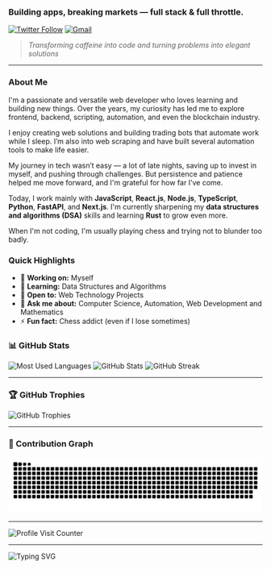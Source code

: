 ### Building apps, breaking markets — full stack & full throttle.

[![Twitter Follow](https://img.shields.io/twitter/follow/__nobledev_?color=1DA1F2&logo=twitter&style=for-the-badge)](https://twitter.com/_nobledev) [![Gmail](https://img.shields.io/badge/Gmail-D14836?style=for-the-badge&logo=gmail&logoColor=white)](mailto:basilgoodluck22@gmail.com)
> *Transforming caffeine into code and turning problems into elegant solutions*

---

### About Me

I'm a passionate and versatile web developer who loves learning and building new things. Over the years, my curiosity has led me to explore frontend, backend, scripting, automation, and even the blockchain industry.

I enjoy creating web solutions and building trading bots that automate work while I sleep. I’m also into web scraping and have built several automation tools to make life easier.

My journey in tech wasn’t easy — a lot of late nights, saving up to invest in myself, and pushing through challenges. But persistence and patience helped me move forward, and I'm grateful for how far I’ve come.

Today, I work mainly with **JavaScript**, **React.js**, **Node.js**, **TypeScript**, **Python**, **FastAPI**, and **Next.js**. I'm currently sharpening my **data structures and algorithms (DSA)** skills and learning **Rust** to grow even more.

When I'm not coding, I'm usually playing chess and trying not to blunder too badly.

### Quick Highlights
- 🔭 **Working on:** Myself
- 🌱 **Learning:** Data Structures and Algorithms  
- 👯 **Open to:** Web Technology Projects  
- 💬 **Ask me about:** Computer Science, Automation, Web Development and Mathematics
- ⚡ **Fun fact:** Chess addict (even if I lose sometimes)

### 📊 GitHub Stats

<img src="https://github-readme-stats.vercel.app/api/top-langs?username=basilgoodluck&show_icons=true&locale=en&layout=compact&theme=tokyonight" alt="Most Used Languages" />

<img src="https://github-readme-stats.vercel.app/api?username=basilgoodluck&show_icons=true&theme=radical" alt="GitHub Stats" />

<img src="https://github-readme-streak-stats.herokuapp.com/?user=basilgoodluck&theme=radical" alt="GitHub Streak" />

---

### 🏆 GitHub Trophies

<img src="https://github-profile-trophy.vercel.app/?username=basilgoodluck&theme=darkhub&no-frame=true&margin-w=15&margin-h=15&column=7" alt="GitHub Trophies" />

---

### 🐍 Contribution Graph

<picture>
  <source media="(prefers-color-scheme: dark)" srcset="https://raw.githubusercontent.com/platane/platane/output/github-contribution-grid-snake-dark.svg">
  <source media="(prefers-color-scheme: light)" srcset="https://raw.githubusercontent.com/platane/platane/output/github-contribution-grid-snake.svg">
  <img alt="GitHub Contribution Grid Snake Animation" src="https://raw.githubusercontent.com/platane/platane/output/github-contribution-grid-snake.svg">
</picture>

---

<img src="https://moe-counter.glitch.me/get/@sh-y-zu?theme=gelbooru" alt="Profile Visit Counter" width="200">

---

<img src="https://readme-typing-svg.herokuapp.com?font=Fira+Code&size=18&duration=3000&pause=1000&width=500&lines=Thanks+for+visiting+my+profile!;Let's+connect+and+build+something+amazing!;Discord+bots%3F+Web3%3F+I've+got+you+covered!" alt="Typing SVG" />
